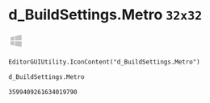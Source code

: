 # d_BuildSettings.Metro `32x32`
<img src="/img/d_BuildSettings.Metro.png" width=32 height=32>

``` CSharp
EditorGUIUtility.IconContent("d_BuildSettings.Metro")
```
```
d_BuildSettings.Metro
```
```
3599409261634019790
```
